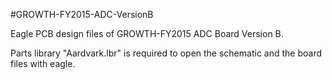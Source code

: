 #GROWTH-FY2015-ADC-VersionB

Eagle PCB design files of GROWTH-FY2015 ADC Board Version B.

Parts library "Aardvark.lbr" is required to open the schematic and the board files with eagle.
